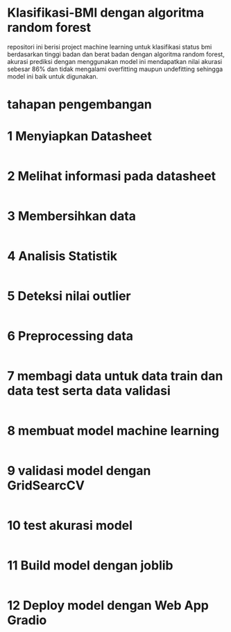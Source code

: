 # Klasifikasi-BMI dengan algoritma random forest
repositori ini berisi project machine learning untuk klasifikasi status bmi berdasarkan tinggi badan dan berat badan dengan algoritma random forest, akurasi prediksi dengan menggunakan model ini mendapatkan nilai akurasi sebesar 86% dan tidak mengalami overfitting maupun undefitting sehingga model ini baik untuk digunakan.
# tahapan pengembangan 
# 1 Menyiapkan Datasheet
```
```
# 2 Melihat informasi pada datasheet
``` 
```
# 3 Membersihkan data  
```
```
# 4 Analisis Statistik 
```
```
# 5 Deteksi nilai outlier 
```
```
# 6 Preprocessing data 
```
```
# 7 membagi data untuk data train dan data test serta data validasi
```
```
# 8 membuat model machine learning 
```
```
# 9 validasi model dengan GridSearcCV
```
```
# 10 test akurasi model 
```
```
# 11 Build model dengan joblib
```
```
# 12 Deploy model dengan Web App Gradio
```
```
